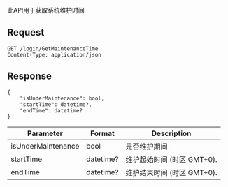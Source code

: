 ﻿此API用于获取系统维护时间

## **Request**
```http request
GET /login/GetMaintenanceTime
Content-Type: application/json
```

## **Response**
```
{
    "isUnderMaintenance": bool,
    "startTime": datetime?,
    "endTime": datetime?
}
```
| Parameter | Format | Description |
| ------ | ------ | ------ |
|isUnderMaintenance|bool|是否维护期间|
|startTime|datetime?|维护起始时间 (时区 GMT+0).|
|endTime|datetime?|维护结束时间 (时区 GMT+0).|
